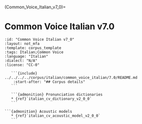 
(Common_Voice_Italian_v7_0)=
# Common Voice Italian v7.0

``````{corpus} Common Voice Italian v7.0
:id: "Common Voice Italian v7_0"
:layout: not_mfa
:template: corpus_template
:tags: Italian;Common Voice
:language: "Italian"
:dialect: "N/A"
:license: "CC-0"

   ```{include} ../../../../corpus/italian/common_voice_italian/7.0/README.md
    :start-after: "## Corpus details"
   ```

   ```{admonition} Pronunciation dictionaries
   * {ref}`italian_cv_dictionary_v2_0_0`
   ```

```{admonition} Acoustic models
   * {ref}`italian_cv_acoustic_model_v2_0_0`
   ```
``````
